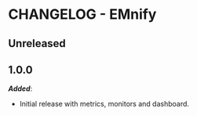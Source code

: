# CHANGELOG - EMnify

## Unreleased

## 1.0.0

***Added***:

* Initial release with metrics, monitors and dashboard.
